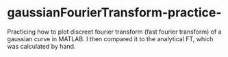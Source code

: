 # gaussianFourierTransform-practice-
Practicing how to plot discreet fourier transform (fast fourier transform) of a gaussian curve in MATLAB. I then compared it to the analytical FT, which was calculated by hand.
